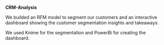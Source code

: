 **CRM-Analysis**

We builded an RFM model to segment our customers and an interactive dashboard showing the customer segmentation insights and takeaways.

We used Knime for the segmentation and PowerBi for creating the dashboard.

